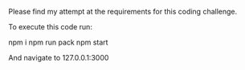 Please find my attempt at the requirements for this coding challenge.

To execute this code run:

npm i
npm run pack
npm start

And navigate to 127.0.0.1:3000